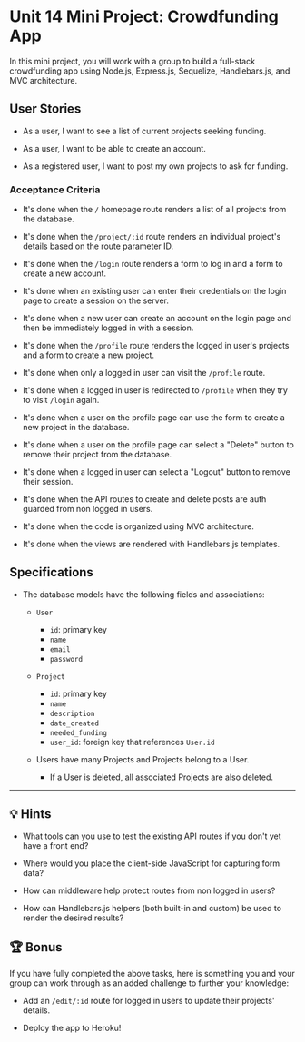 # Unit 14 Mini Project: Crowdfunding App

In this mini project, you will work with a group to build a full-stack crowdfunding app using Node.js, Express.js, Sequelize, Handlebars.js, and MVC architecture.

## User Stories

* As a user, I want to see a list of current projects seeking funding.

* As a user, I want to be able to create an account.

* As a registered user, I want to post my own projects to ask for funding.

### Acceptance Criteria

* It's done when the `/` homepage route renders a list of all projects from the database.

* It's done when the `/project/:id` route renders an individual project's details based on the route parameter ID.

* It's done when the `/login` route renders a form to log in and a form to create a new account.

* It's done when an existing user can enter their credentials on the login page to create a session on the server.

* It's done when a new user can create an account on the login page and then be immediately logged in with a session.

* It's done when the `/profile` route renders the logged in user's projects and a form to create a new project.

* It's done when only a logged in user can visit the `/profile` route.

* It's done when a logged in user is redirected to `/profile` when they try to visit `/login` again.

* It's done when a user on the profile page can use the form to create a new project in the database.

* It's done when a user on the profile page can select a "Delete" button to remove their project from the database.

* It's done when a logged in user can select a "Logout" button to remove their session.

* It's done when the API routes to create and delete posts are auth guarded from non logged in users.

* It's done when the code is organized using MVC architecture.

* It's done when the views are rendered with Handlebars.js templates.

## Specifications 

* The database models have the following fields and associations:

  * `User`
    * `id`: primary key
    * `name`
    * `email`
    * `password`

  * `Project`
    * `id`: primary key
    * `name`
    * `description`
    * `date_created`
    * `needed_funding`
    * `user_id`: foreign key that references `User.id`

  * Users have many Projects and Projects belong to a User.

    * If a User is deleted, all associated Projects are also deleted.

---

## 💡 Hints

* What tools can you use to test the existing API routes if you don't yet have a front end?

* Where would you place the client-side JavaScript for capturing form data?

* How can middleware help protect routes from non logged in users?

* How can Handlebars.js helpers (both built-in and custom) be used to render the desired results?

## 🏆 Bonus

If you have fully completed the above tasks, here is something you and your group can work through as an added challenge to further your knowledge:

  * Add an `/edit/:id` route for logged in users to update their projects' details.

  * Deploy the app to Heroku!
